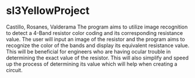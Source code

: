 # sl3YellowProject
Castillo, Rosanes, Valderama
The program aims to utilize image recognition to detect a 4-Band resistor color coding and its corresponding resistance value. The user will input an image of the resistor and the program aims to recognize the color of the bands and display its equivalent resistance value. This will be beneficial for engineers who are having ocular trouble in determining the exact value of the resistor. This will also simplify and speed up the process of determining its value which will help when creating a circuit.
